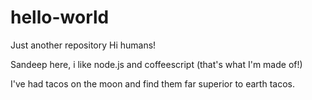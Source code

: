 # hello-world
Just another repository
Hi humans!

Sandeep here, i like node.js and coffeescript (that's what I'm made of!)

I've had tacos on the moon and find them far superior to earth tacos.

